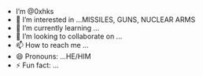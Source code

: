 -  I’m @0xhks
- 👀 I’m interested in ...MISSILES, GUNS, NUCLEAR ARMS
- 🌱 I’m currently learning ...
- 💞️ I’m looking to collaborate on ...
- 📫 How to reach me ...
- 😄 Pronouns: ...HE/HIM
- ⚡ Fun fact: ...

<!---
SPETSNAZ09/SPETSNAZ09 is a ✨ special ✨ repository because its `README.md` (this file) appears on your GitHub profile.
You can click the Preview link to take a look at your changes.
--->

